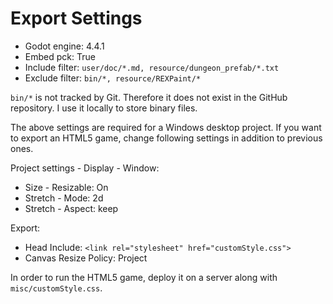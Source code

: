 # Export Settings

* Godot engine: 4.4.1
* Embed pck: True
* Include filter: `user/doc/*.md, resource/dungeon_prefab/*.txt`
* Exclude filter: `bin/*, resource/REXPaint/*`

`bin/*` is not tracked by Git. Therefore it does not exist in the GitHub repository. I use it locally to store binary files.

The above settings are required for a Windows desktop project. If you want to export an HTML5 game, change following settings in addition to previous ones.

Project settings - Display - Window:

* Size - Resizable: On
* Stretch - Mode: 2d
* Stretch - Aspect: keep

Export:

* Head Include: `<link rel="stylesheet" href="customStyle.css">`
* Canvas Resize Policy: Project

In order to run the HTML5 game, deploy it on a server along with `misc/customStyle.css`.

